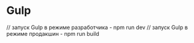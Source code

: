 # Gulp

// запуск Gulp в режиме разработчика - npm run dev
// запуск Gulp в режиме продакшин - npm run build
